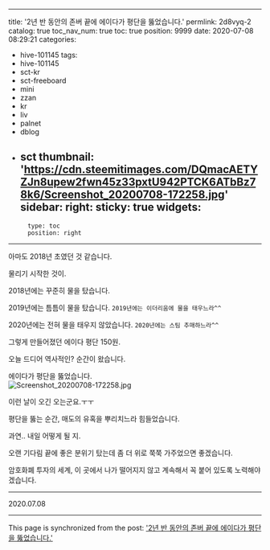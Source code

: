 
---
title: '2년 반 동안의 존버 끝에 에이다가 평단을 뚫었습니다.'
permlink: 2d8vyq-2
catalog: true
toc_nav_num: true
toc: true
position: 9999
date: 2020-07-08 08:29:21
categories:
- hive-101145
tags:
- hive-101145
- sct-kr
- sct-freeboard
- mini
- zzan
- kr
- liv
- palnet
- dblog
- sct
thumbnail: 'https://cdn.steemitimages.com/DQmacAETYZJn8upew2fwn45z33pxtU942PTCK6ATbBz78k6/Screenshot_20200708-172258.jpg'
sidebar:
    right:
        sticky: true
widgets:
    -
        type: toc
        position: right
---


아마도 2018년 초였던 것 같습니다.

물리기 시작한 것이.

2018년에는 꾸준히 물을 탔습니다.

2019년에는 틈틈이 물을 탔습니다.
`2019년에는 이더리움에 물을 태우느라^^`

2020년에는 전혀 물을 태우지 않았습니다.
`2020년에는 스팀 추매하느라^^`

그렇게 만들어졌던 에이다 평단 150원.

오늘 드디어 역사적인? 순간이 왔습니다.

에이다가 평단을 뚫었습니다.
<br>
![Screenshot_20200708-172258.jpg](https://cdn.steemitimages.com/DQmacAETYZJn8upew2fwn45z33pxtU942PTCK6ATbBz78k6/Screenshot_20200708-172258.jpg)
<br>

이런 날이 오긴 오는군요.ㅜㅜ

평단을 뚫는 순간, 매도의 유혹을 뿌리치느라 힘들었습니다.

과연.. 내일 어떻게 될 지.

오랜 기다림 끝에 좋은 분위기 탔는데 좀 더 위로 쭉쭉 가주었으면 좋겠습니다.

암호화폐 투자의 세계, 이 곳에서 나가 떨어지지 않고 계속해서 꼭 붙어 있도록 노력해야겠습니다.

***

2020.07.08

- - -

This page is synchronized from the post: ['2년 반 동안의 존버 끝에 에이다가 평단을 뚫었습니다.'](https://steemit.com/@lucky2015/2d8vyq-2)
